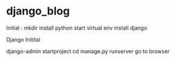 # django_blog

Initial :
mkdir
install python
start virtual env 
install django


Django Initital

django-admin startproject <entername>
cd <entername>
manage.py runserver
 go to browser
